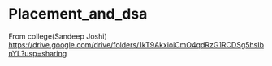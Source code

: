 # Placement_and_dsa

From college(Sandeep Joshi)
https://drive.google.com/drive/folders/1kT9AkxioiCmO4qdRzG1RCDSg5hsIbnYL?usp=sharing

